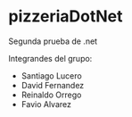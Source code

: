 # pizzeriaDotNet

Segunda prueba de .net

Integrandes del grupo:
- Santiago Lucero
- David Fernandez
- Reinaldo Orrego
- Favio Alvarez
